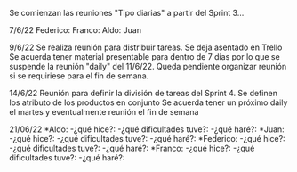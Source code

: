 Se comienzan las reuniones "Tipo diarias" a partir del Sprint 3...

7/6/22
Federico:
Franco:
Aldo:
Juan

9/6/22
Se realiza reunión para distribuir tareas. Se deja asentado en Trello
Se acuerda tener material presentable para dentro de 7 días por lo que se suspende la reunión "daily" del 11/6/22.
Queda pendiente organizar reunión si se requiriese para el fin de semana.

14/6/22
Reunión para definir la división de tareas del Sprint 4. Se definen los atributo de los productos en conjunto
Se acuerda tener un próximo daily el martes y eventualmente reunión el fin de semana

21/06/22
*Aldo:
-¿qué hice?:
-¿qué dificultades tuve?:
-¿qué haré?:
*Juan:
-¿qué hice?:
-¿qué dificultades tuve?:
-¿qué haré?:
*Federico:
-¿qué hice?:
-¿qué dificultades tuve?:
-¿qué haré?:
*Franco:
-¿qué hice?:
-¿qué dificultades tuve?:
-¿qué haré?: